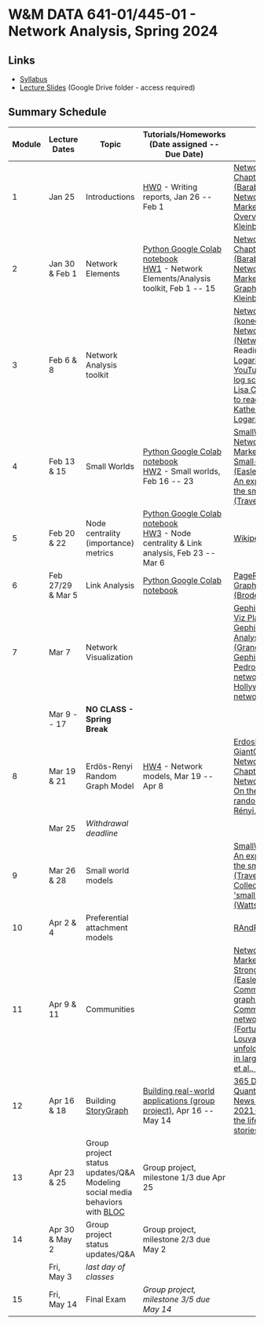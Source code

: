 # W&M DATA 641-01/445-01 - Network Analysis, Spring 2024

## Links

* [Syllabus](syllabus.md)
* [Lecture Slides](https://drive.google.com/drive/folders/1SMNbNu3j8cw_iLkiT-DKPicv9Te47ZLa?usp=sharing) (Google Drive folder - access required)

## Summary Schedule

|Module |Lecture Dates|Topic|Tutorials/Homeworks (Date assigned -- Due Date)|Resources
|---|---|---|---|---|
|1|Jan 25          | Introductions                        | [HW0](homework/hw0) - Writing reports, Jan 26 -- Feb 1 | [Network Science - Chapter 1: Introduction (Barabasi)](http://networksciencebook.com/chapter/1) <br/> [Networks, Crowds and Markets - Chapter 1: Overview (Easley & Kleinberg)](http://www.cs.cornell.edu/home/kleinber/networks-book/networks-book-ch01.pdf)
|2|Jan 30 & Feb 1  | Network Elements                     | [Python Google Colab notebook](https://github.com/anwala/teaching-network-science/blob/main/spring-2023/week-2/data_340_02_s23_chp_01_network_elements.ipynb) <br/> [HW1](homework/hw1) - Network Elements/Analysis toolkit, Feb 1 -- 15 | [Network Science - Chapter 2: Graph Theory (Barabasi)](http://networksciencebook.com/chapter/2) <br/> [Networks, Crowds and Markets - Chapter 2: Graphs (Easley & Kleinberg)](http://www.cs.cornell.edu/home/kleinber/networks-book/networks-book-ch02.pdf)
|3|Feb 6 & 8       | Network Analysis toolkit             | | [Network Datasets 1 (konect.cc)](http://konect.cc/) <br/> [Network Datasets 2 (NetworkRepository)](http://networkrepository.com/) <br/> Reading log scale: <br/> [Logarithmic scale](https://www.khanacademy.org/math/algebra-home/alg-exp-and-log/alg-logarithmic-scale/v/logarithmic-scale) <br/> [YouTube: How to read a log scale.](https://www.youtube.com/watch?v=8jR-_Om4myk) <br/> [Lisa Charlotte Muth: How to read a log scale](https://blog.datawrapper.de/weeklychart-logscale/) <br/> [Katherine Yoshiwara: Logarithmic Scales](https://yoshiwarabooks.org/mfg/Logarithm-Scales.html)
|4|Feb 13 & 15     | Small Worlds                         | [Python Google Colab notebook](https://github.com/anwala/teaching-network-science/blob/main/spring-2023/week-3/data_340_02_s23_chp_02_small_worlds.ipynb)<br/>[HW2](homework/hw2) - Small worlds, Feb 16 -- 23 | [SmallWorldWS.nlogo](week-4/SmallWorldWS.nlogo) <br/> [Networks, Crowds and Markets - Chapter 20: The Small-World Phenomenon (Easley & Kleinberg)](http://www.cs.cornell.edu/home/kleinber/networks-book/networks-book-ch20.pdf) <br/> [An experimental study of the small world problem (Travers & Milgram, 1969)](http://www.uvm.edu/pdodds/teaching/courses/2009-08UVM-300/docs/others/1969/travers1969.pdf) 
|5|Feb 20 & 22     | Node centrality (importance) metrics | [Python Google Colab notebook](https://github.com/anwala/teaching-network-science/blob/main/spring-2023/week-4/data_340_02_s23_chp_03_hubs.ipynb) <br/> [HW3](homework/hw3) - Node centrality & Link analysis, Feb 23 -- Mar 6 | [Wikipedia: Centrality](https://en.wikipedia.org/wiki/Centrality)
|6|Feb 27/29 & Mar 5 | Link Analysis                      | [Python Google Colab notebook](https://github.com/anwala/teaching-network-science/blob/main/spring-2023/week-8/data_340_02_s23_chp_04_directions_and_weights.ipynb) | [PageRank.nlogo](week-6/PageRank.nlogo) <br/> [Graph structure in the Web (Broder et al., 2000)](https://doi.org/10.1016/S1389-1286(00)00083-9)
|7|Mar 7           | Network Visualization                | | [Gephi – The Open Graph Viz Platform](https://gephi.org/) <br/> [Gephi – Intro to Network Analysis and Visualization (Grandjean)](http://www.martingrandjean.ch/gephi-introduction/) <br/> [Gephi Datasets](https://github.com/gephi/gephi/wiki/Datasets) <br/> [Pedro Ribeiro's facebook network](week-7/facebook.gephi) <br/> [Hollywood director-crew network](week-7/director_crew_graph.gexf.gz)
| | Mar 9 -- 17    |**NO CLASS - Spring Break**           | 
|8|Mar 19 & 21     | Erdös-Renyi Random Graph Model       | [HW4](homework/hw4) - Network models, Mar 19 -- Apr 8 | [ErdosRenyiDegDist.nlogo](week-8/ErdosRenyiDegDist.nlogo) <br/> [GiantComponent.nlogo](week-8/GiantComponent.nlogo) <br/> [Network Science - Chapter 3: Random Networks (Barabasi)](http://networksciencebook.com/chapter/3) <br/> [On the evolution of random graphs (Erdös & Rényi, 1960)](https://old.renyi.hu/~p_erdos/1960-10.pdf)
| | Mar 25         |*Withdrawal deadline*                 |
|9|Mar 26 & 28     | Small world models                   | | [SmallWorldWS.nlogo](week-9/SmallWorldWS.nlogo) <br/> [An experimental study of the small world problem (Travers & Milgram, 1969)](http://www.uvm.edu/pdodds/teaching/courses/2009-08UVM-300/docs/others/1969/travers1969.pdf) <br/> [Collective dynamics of 'small-world' networks (Watts & Strogatz, 1998)](http://sil.asc.upenn.edu/files/Watts-Strogatz-1998.pdf)
|10|Apr 2 & 4      | Preferential attachment models       | | [RAndPrefAttachment.nlogo](week-10/RAndPrefAttachment.nlogo)
|11|Apr 9 & 11     | Communities                          | | [Networks, Crowds and Markets - Chapter 3: Strong and Weak Ties (Easley & Kleinberg)](http://www.cs.cornell.edu/home/kleinber/networks-book/networks-book-ch03.pdf) <br/> [Community detection in graphs (Fortunato, 2010)](https://arxiv.org/pdf/0906.0612.pdf) <br/> [Community detection in networks: A user guide (Fortunato & Hric, 2016)](https://ani.stat.fsu.edu/~debdeep/networks.pdf) <br/> [Louvain Method: Fast unfolding of communities in large networks (Blondel et al., 2008)](http://www.xavierdupre.fr/enseignement/projet_data/louvain_476152.pdf)
|12|Apr 16 & 18    | Building [StoryGraph](https://web.archive.org/storygraph/) | [Building real-world applications (group project)](homework/final-exam-gp-project/README.md), Apr 16 -- May 14 | [365 Dots in 2019: Quantifying Attention of News Sources](https://arxiv.org/pdf/2003.09989.pdf) <br/> [2021-05-10: Chronicling the life-cycle of top new stories with StoryGraphBot](https://ws-dl.blogspot.com/2021/05/2021-05-10-chronicling-life-cycle-of.html)
|13|Apr 23 & 25    | Group project status updates/Q&A <br/> Modeling social media behaviors with [BLOC](https://doi.org/10.1140/epjds/s13688-023-00410-9) | Group project, milestone 1/3 due Apr 25
|14|Apr 30 & May 2 | Group project status updates/Q&A | Group project, milestone 2/3 due May 2
|  | Fri, May 3    |*last day of classes*             |
|15| Fri, May 14   | Final Exam                       | *Group project, milestone 3/5 due May 14*

